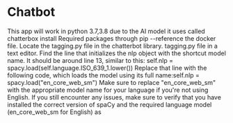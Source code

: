 # Chatbot
This app will work in python 3.7,3.8 due to the AI model it uses called chatterbox
install Required packages through pip  --reference the docker file.
Locate the tagging.py file in the chatterbot library. 
tagging.py file in a text editor.
Find the line that initializes the nlp object with the shortcut model name. It should be around line 13, similar to this: self.nlp = spacy.load(self.language.ISO_639_1.lower())
Replace that line with the following code, which loads the model using its full name:self.nlp = spacy.load("en_core_web_sm")
Make sure to replace "en_core_web_sm" with the appropriate model name for your language if you're not using English.
If you still encounter any issues, make sure to verify that you have installed the correct version of spaCy and the required language model (en_core_web_sm for English) as 
